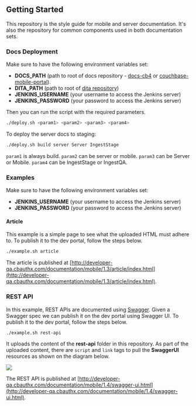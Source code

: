 ## Getting Started

This repository is the style guide for mobile and server documentation. It's also the repository for common components used in both documentation sets.

### Docs Deployment

Make sure to have the following environment variables set:

- **DOCS_PATH** (path to root of docs repository - [docs-cb4](https://github.com/couchbase/docs-cb4) or [couchbase-mobile-portal](https://github.com/couchbaselabs/couchbase-mobile-portal)).
- **DITA_PATH** (path to root of [dita repository](https://github.com/couchbaselabs/dita-ot-2.1.1))
- **JENKINS_USERNAME** (your username to access the Jenkins server)
- **JENKINS_PASSWORD** (your password to access the Jenkins server)

Then you can run the script with the required parameters.

```bash
./deploy.sh <param1> <param2> <param3> <param4>
```

To deploy the server docs to staging:

```bash
./deploy.sh build server Server IngestStage
```

`param1` is always build. `param2` can be server or mobile. `param3` can be Server or Mobile. `param4` can be IngestStage or IngestQA.

### Examples

Make sure to have the following environment variables set:

- **JENKINS_USERNAME** (your username to access the Jenkins server)
- **JENKINS_PASSWORD** (your password to access the Jenkins server)

#### Article

This example is a simple page to see what the uploaded HTML must adhere to. To publish it to the dev portal, follow the steps below.

```bash
./example.sh article
```

The article is published at [http://developer-qa.cbauthx.com/documentation/mobile/1.3/article/index.html](http://developer-qa.cbauthx.com/documentation/mobile/1.3/article/index.html).

### REST API

In this example, REST APIs are documented using [Swagger](http://swagger.io/). Given a Swagger spec we can publish it on the dev portal using Swagger UI. To publish it to the dev portal, follow the steps below.

```bash
./example.sh rest-api
```

It uploads the content of the **rest-api** folder in this repository. As part of the uploaded content, there are `script` and `link` tags to pull the **SwaggerUI** resources as shown on the diagram below.

![](https://cl.ly/123P2G1R310M/swagger-ui-flow.png)

The REST API is published at [http://developer-qa.cbauthx.com/documentation/mobile/1.4/swagger-ui.html](http://developer-qa.cbauthx.com/documentation/mobile/1.4/swagger-ui.html).
